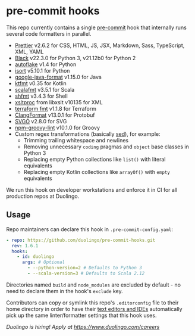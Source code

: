 # pre-commit hooks

This repo currently contains a single [pre-commit](https://pre-commit.com/) hook that internally runs several code formatters in parallel.

- [Prettier](https://github.com/prettier/prettier) v2.6.2 for CSS, HTML, JS, JSX, Markdown, Sass, TypeScript, XML, YAML
- [Black](https://github.com/psf/black) v22.3.0 for Python 3, v21.12b0 for Python 2
- [autoflake](https://github.com/myint/autoflake) v1.4 for Python
- [isort](https://github.com/PyCQA/isort) v5.10.1 for Python
- [google-java-format](https://github.com/google/google-java-format) v1.15.0 for Java
- [ktfmt](https://github.com/facebookincubator/ktfmt) v0.35 for Kotlin
- [scalafmt](https://scalameta.org/scalafmt/) v3.5.1 for Scala
- [shfmt](https://github.com/mvdan/sh) v3.4.3 for Shell
- [xsltproc](http://www.xmlsoft.org/xslt/xsltproc.html) from libxslt v10135 for XML
- [terraform fmt](https://github.com/hashicorp/terraform) v1.1.8 for Terraform
- [ClangFormat](https://clang.llvm.org/docs/ClangFormat.html) v13.0.1 for Protobuf
- [SVGO](https://github.com/svg/svgo) v2.8.0 for SVG
- [npm-groovy-lint](https://github.com/nvuillam/npm-groovy-lint) v10.1.0 for Groovy
- Custom regex transformations (basically [sed](https://en.wikipedia.org/wiki/Sed)), for example:
  - Trimming trailing whitespace and newlines
  - Removing unnecessary `coding` pragmas and `object` base classes in Python 3
  - Replacing empty Python collections like `list()` with literal equivalents
  - Replacing empty Kotlin collections like `arrayOf()` with `empty` equivalents

We run this hook on developer workstations and enforce it in CI for all production repos at Duolingo.

## Usage

Repo maintainers can declare this hook in `.pre-commit-config.yaml`:

```yaml
- repo: https://github.com/duolingo/pre-commit-hooks.git
  rev: 1.6.1
  hooks:
    - id: duolingo
      args: # Optional
        - --python-version=2 # Defaults to Python 3
        - --scala-version=3 # Defaults to Scala 2.12
```

Directories named `build` and `node_modules` are excluded by default - no need to declare them in the hook's `exclude` key.

Contributors can copy or symlink this repo's `.editorconfig` file to their home directory in order to have their [text editors and IDEs](https://editorconfig.org/) automatically pick up the same linter/formatter settings that this hook uses.

_Duolingo is hiring! Apply at https://www.duolingo.com/careers_

